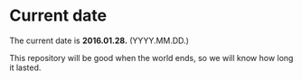 # Current date

The current date is **2016.01.28.** (YYYY.MM.DD.)

This repository will be good when the world ends, so we will know how long it lasted.
